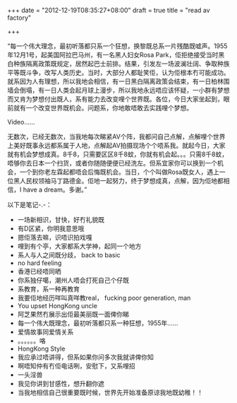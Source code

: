 +++
date = "2012-12-19T08:35:27+08:00"
draft = true
title = "read av factory"

+++



“每一个伟大理念，最初听落都只系一个狂想，换黎既总系一片残酷既嘘声。1955年12月1号，起美国阿拉巴马州，有一名黑人妇女Rosa Park，佢拒绝接受当时黑白种族隔离政策既规定，居然起巴士前排。结果，引发左一场波澜壮阔、争取种族平等既斗争，改写人类历史。当时，大部分人都耻笑佢，认为佢根本冇可能成功。就系因为人有理想，所以我地会相信，有一日黑白隔离政策会结束，有一日柏林围墙会倒塌，有一日人类会起月球上漫步，所以我地永远唔应该怀疑，一小群有梦想而又肯为梦想付出既人，系有能力去改变哩个世界既。各位，今日大家坐起到，眼前就有一个改变世界既机会。问题系，你地敢唔敢去实践哩个梦想。

Video……

无数次，已经无数次，当我地每次睇紧AV个阵，我都问自己点解，点解哩个世界上美好既事永远都系属于人地，点解起AV拍摄现场个个唔系我。就起今日，大家就有机会梦想成真。8千8，只需要区区8千8蚊，你就有机会起。。。只需8千8蚊，唔够你去日本一个扫货，或者你随随便便已经洗左。但系宜家你可以换到一个机会，一个到你老左霖起都唔会后悔既机会。当日，个个叫做Rosa既女人，遇上一位黑人民权领袖马丁路德金。佢地一起努力，终于梦想成真，点解，因为佢地都相信，I have a dream。多谢。”

以下是笔记-.-：

* 一场新相识，甘快，好冇礼貌既
* 有D区紧，你明我意思哦
* 摁佢落去嘛，识唔识拍戏嘎
* 哩到有个亭，大家都系大学神，起同一个地方
* 系人与人之间既分歧， back to basic
* no hard feeling
* 香港已经唔同晒
* 你系独仔噶，潮州人唔会打死自己个仔既
* 系教育，系一种再教育
* 我要佢地经历咩叫真咩教real， fucking poor generation, man
* You upset HongKong uncle
* 阿芝果然冇展示出佢最美丽既一面俾你睇
* 每一个伟大既理念，最初听落都只系一种狂想，1955年……
* 爱情故事同爱情关系
* 。。。。。。咯
* HongKong Style
* 我应承过唔讲得，但系如果你问多次我就讲俾你知
* 啊唔知仲有冇佢电话咧，安慰下，又系哩招
* 一头淫兽
* 我见你讲到甘感性，想升翻你遮
* 当我地相信自己很重要既时候，世界先开始准备原谅我地既幼稚！！